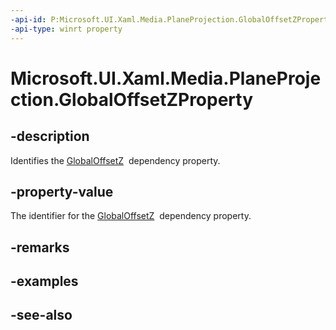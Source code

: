 ```yaml
---
-api-id: P:Microsoft.UI.Xaml.Media.PlaneProjection.GlobalOffsetZProperty
-api-type: winrt property
---
```


<!-- Property syntax
public Windows.UI.Xaml.DependencyProperty GlobalOffsetZProperty { get; }
-->

# Microsoft.UI.Xaml.Media.PlaneProjection.GlobalOffsetZProperty

## -description
Identifies the [GlobalOffsetZ](planeprojection_globaloffsetz.md)  dependency property.

## -property-value
The identifier for the [GlobalOffsetZ](planeprojection_globaloffsetz.md)  dependency property.

## -remarks

## -examples

## -see-also
